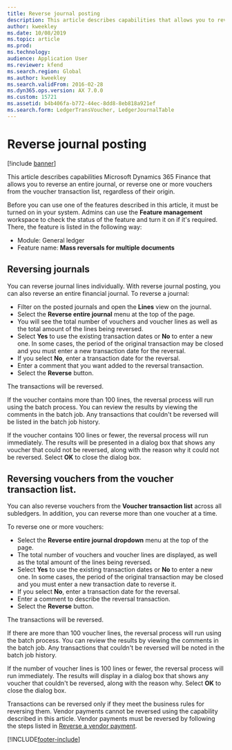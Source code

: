 ```yaml
---
title: Reverse journal posting
description: This article describes capabilities that allows you to reverse vouchers from the voucher transaction list or from financial journals.
author: kweekley
ms.date: 10/08/2019
ms.topic: article
ms.prod: 
ms.technology: 
audience: Application User
ms.reviewer: kfend
ms.search.region: Global
ms.author: kweekley
ms.search.validFrom: 2016-02-28
ms.dyn365.ops.version: AX 7.0.0
ms.custom: 15721
ms.assetid: b4b406fa-b772-44ec-8dd8-8eb818a921ef
ms.search.form: LedgerTransVoucher, LedgerJournalTable
---
```


# Reverse journal posting

[!include [banner](../includes/banner.md)]

This article describes capabilities Microsoft Dynamics 365 Finance that allows you to reverse an entire journal, or reverse one or more vouchers from the voucher transaction list, regardless of their origin. 

Before you can use one of the features described in this article, it must be turned on in your system. Admins can use the **Feature management** workspace to check the status of the feature and turn it on if it's required. There, the feature is listed in the following way:
 - Module: General ledger
 - Feature name: **Mass reversals for multiple documents**

## Reversing journals

You can reverse journal lines individually. With reverse journal posting, you can also reverse an entire financial journal. 
To reverse a journal: 

- Filter on the posted journals and open the **Lines** view on the journal.
- Select the **Reverse entire journal** menu at the top of the page.
- You will see the total number of vouchers and voucher lines as well as the total amount of the lines being reversed.
- Select **Yes** to use the existing transaction dates or **No** to enter a new one. In some cases, the period of the original transaction may be closed and you must enter a new transaction date for the reversal.
- If you select **No**, enter a transaction date for the reversal. 
- Enter a comment that you want added to the reversal transaction.
- Select the **Reverse** button.

The transactions will be reversed. 

If the voucher contains more than 100 lines, the reversal process will run using the batch process. You can review the results
by viewing the comments in the batch job. Any transactions that couldn't be reversed will be listed in the batch job history.

If the voucher contains 100 lines or fewer, the reversal process will run immediately. The results will be presented in a dialog box that shows any voucher that could not be reversed, along with the reason why it could not be reversed. Select **OK** to close the dialog box.

## Reversing vouchers from the voucher transaction list. 

You can also reverse vouchers from the **Voucher transaction list** across all subledgers. In addition, you can reverse more than one
voucher at a time. 

To reverse one or more vouchers: 

- Select the **Reverse entire journal dropdown** menu at the top of the page.
- The total number of vouchers and voucher lines are displayed, as well as the total amount of the lines being reversed.
- Select **Yes** to use the existing transaction dates or **No** to enter a new one. In some cases, the period of the original transaction may be closed and you must enter a new transaction date to reverse it.
- If you select **No**, enter a transaction date for the reversal. 
- Enter a comment to describe the reversal transaction.
- Select the **Reverse** button.

The transactions will be reversed. 

If there are more than 100 voucher lines, the reversal process will run using the batch process. You can review the results
by viewing the comments in the batch job. Any transactions that couldn't be reversed will be noted in the batch job history.

If the number of voucher lines is 100 lines or fewer, the reversal process will run immediately. The results will display in a dialog box that shows any voucher that couldn't be reversed, along with the reason why. Select **OK** to close the dialog box.

Transactions can be reversed only if they meet the business rules for reversing them. Vendor payments cannot be reversed using the capability described in this article. Vendor payments must be reversed by following the steps listed in [Reverse a vendor payment](../accounts-payable/reverse-vendor-payment.md).



[!INCLUDE[footer-include](../../includes/footer-banner.md)]
